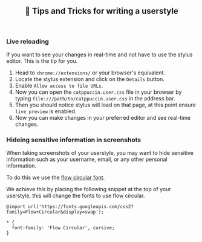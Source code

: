 <p align="center">
  <h2 align="center">📖 Tips and Tricks for writing a userstyle</h2>
</p>

&nbsp;

### Live reloading

If you want to see your changes in real-time and not have to use the stylus editor. This is the tip for you.

1. Head to `chrome://extensions/` or your browser's equivalent.
2. Locate the stylus extension and click on the `Details` button.
3. Enable `Allow access to file URLs`.
4. Now you can open the `catppuccin.user.css` file in your browser by typing `file:///path/to/catppuccin.user.css` in the address bar.
5. Then you should notice stylus will load on that page, at this point ensure `live preview` is enabled.
6. Now you can make changes in your preferred editor and see real-time changes.


### Hideing sensitive information in screenshots

When taking screenshots of your userstyle, you may want to hide sensitive information such as your username, email, or any other personal information.

To do this we use the [flow circular font](https://fonts.google.com/specimen/Flow+Circular). 

We achieve this by placing the following snippet at the top of your userstyle, this will change the fonts to use flow circular.

```less
@import url('https://fonts.googleapis.com/css2?family=Flow+Circular&display=swap');

* {
  font-family: 'Flow Circular', cursive;
}
```
